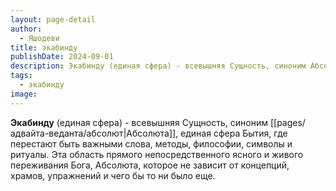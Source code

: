 ```yaml
---
layout: page-detail
author:
  - Яшодеви
title: экабинду
publishDate: 2024-09-01
description: Экабинду (единая сфера) - всевышняя Сущность, синоним Абсолюта, единая сфера Бытия, где перестают быть важными слова, методы, философии, символы и ритуалы. Эта область прямого непосредственного ясного и живого переживания Бога, Абсолюта, которое не зависит от концепций, храмов, упражнений и чего бы то ни было еще.
tags:
  - экабинду
image:
---
```

**Экабинду** (единая сфера) - всевышняя Сущность, синоним [[pages/адвайта-веданта/абсолют|Абсолюта]], единая сфера Бытия, где перестают быть важными слова, методы, философии, символы и ритуалы. Эта область прямого непосредственного ясного и живого переживания Бога, Абсолюта, которое не зависит от концепций, храмов, упражнений и чего бы то ни было еще.

